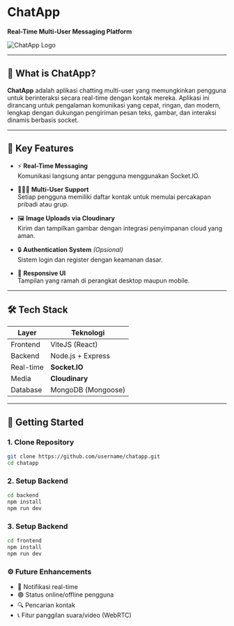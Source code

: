 # ChatApp

**Real-Time Multi-User Messaging Platform**

![ChatApp Logo](assets/chatapp-logo.png) <!-- Ganti atau hapus jika belum ada logonya -->

---

## 💬 What is ChatApp?

**ChatApp** adalah aplikasi chatting multi-user yang memungkinkan pengguna untuk berinteraksi secara real-time dengan kontak mereka. Aplikasi ini dirancang untuk pengalaman komunikasi yang cepat, ringan, dan modern, lengkap dengan dukungan pengiriman pesan teks, gambar, dan interaksi dinamis berbasis socket.

---

## 🌟 Key Features

- ⚡ **Real-Time Messaging**  
  Komunikasi langsung antar pengguna menggunakan Socket.IO.

- 🧑‍🤝‍🧑 **Multi-User Support**  
  Setiap pengguna memiliki daftar kontak untuk memulai percakapan pribadi atau grup.

- 🖼️ **Image Uploads via Cloudinary**  
  Kirim dan tampilkan gambar dengan integrasi penyimpanan cloud yang aman.

- 🔒 **Authentication System** *(Opsional)*  
  Sistem login dan register dengan keamanan dasar.

- 📱 **Responsive UI**  
  Tampilan yang ramah di perangkat desktop maupun mobile.

---

## 🛠️ Tech Stack

| Layer       | Teknologi             |
|-------------|-----------------------|
| Frontend    | ViteJS (React)        |
| Backend     | Node.js + Express     |
| Real-time   | **Socket.IO**         |
| Media       | **Cloudinary**        |
| Database    | MongoDB (Mongoose)    |

---

## 🚀 Getting Started

### 1. Clone Repository

```bash
git clone https://github.com/username/chatapp.git
cd chatapp
```

### 2. Setup Backend
```bash
cd backend
npm install
npm run dev
```

### 3. Setup Backend
```bash
cd frontend
npm install
npm run dev
```

### ⚙️ Future Enhancements
- 🔔 Notifikasi real-time
- 🟢 Status online/offline pengguna
- 🔍 Pencarian kontak
- 📞 Fitur panggilan suara/video (WebRTC)
